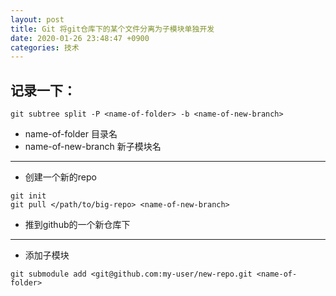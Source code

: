 ```yaml
---
layout: post
title: Git 将git仓库下的某个文件分离为子模块单独开发
date: 2020-01-26 23:48:47 +0900
categories: 技术
--- 
```

记录一下：
- 
```
git subtree split -P <name-of-folder> -b <name-of-new-branch> 
```
  - name-of-folder 目录名
  - name-of-new-branch 新子模块名
---

- 创建一个新的repo
```
git init
git pull </path/to/big-repo> <name-of-new-branch>
```
- 推到github的一个新仓库下
---
- 添加子模块
```
git submodule add <git@github.com:my-user/new-repo.git <name-of-folder>
```



